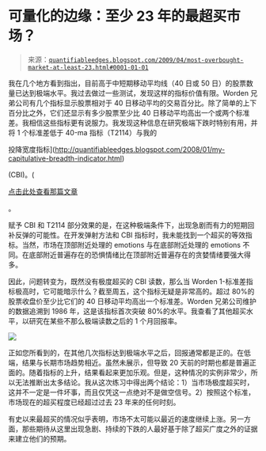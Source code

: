 <!--yml

分类：未分类

日期：2024-05-18 13:23:26

-->

# 可量化的边缘：至少 23 年的最超买市场？

> 来源：[`quantifiableedges.blogspot.com/2009/04/most-overbought-market-at-least-23.html#0001-01-01`](http://quantifiableedges.blogspot.com/2009/04/most-overbought-market-at-least-23.html#0001-01-01)

我在几个地方看到指出，目前高于中短期移动平均线（40 日或 50 日）的股票数量已达到极端水平。我过去做过一些测试，发现这样的指标价值有限。Worden 兄弟公司有几个指标显示股票相对于 40 日移动平均的交易百分比。除了简单的上下百分比之外，它们还显示有多少股票至少比 40 日移动平均高出一个或两个标准差。我相信这些指标更有说服力。我发现这种信息在研究极端下跌时特别有用，并将 1 个标准差低于 40-ma 指标（T2114）与我的

投降宽度指标](http://quantifiableedges.blogspot.com/2008/01/my-capitulative-breadth-indicator.html)

(CBI)。(

[点击此处查看那篇文章](http://quantifiableedges.blogspot.com/2009/03/breadth-indicators-with-confirming.html)

。

赋予 CBI 和 T2114 部分效果的是，在这种极端条件下，出现急剧而有力的短期回补反弹的可能性。在开发弹射方法和 CBI 指标时，我未能找到一个超买的等效指标。当然，市场在顶部附近处理的 emotions 与在底部附近处理的 emotions 不同。在底部附近普遍存在的恐惧情绪比在顶部附近普遍存在的贪婪情绪要强大得多。

因此，问题转变为，既然没有极度超买的 CBI 读数，那么当 Worden 1-标准差指标极高时，它可能暗示什么？截至周五，这个指标无疑是非常高的。超过 80%的股票收盘价至少比它们的 40 日移动平均高出一个标准差。Worden 兄弟公司维护的数据追溯到 1986 年，这是该指标首次突破 80%的水平。我查看了其他超买水平，以研究在某些不那么极端读数之后的 1 个月回报率。

![](https://blogger.googleusercontent.com/img/b/R29vZ2xl/AVvXsEgQglx_hT76OZ96rVToHati_jCkMVGFEgQmYT40mlJsXV3S73xExghiPnqPmR8YyVNFHNtD6iAZrg1HNjHG13WYys3192L2XyUkFzPPNmDWlqwQpwKtF9qWj-Wt-LhVTkQVXHt2kvArM2A/s1600-h/2009-4-20+png.PNG)

正如您所看到的，在其他几次指标达到极端水平之后，回报通常都是正的。在低端，结果与长期市场趋势相近。虽然未展示，但导致 20 天前的时期也都是普遍正面的。随着指标的上升，结果看起来更加乐观。但是，这种情况的实例非常少，所以无法推断出太多结论。我从这次练习中得出两个结论：1）当市场极度超买时，这并不一定是一件坏事，而且仅凭这一点绝对不是做空信号。2）按照这个标准，市场现在的超买程度已经超过过去 23 年来的任何时刻。

有史以来最超买的情况似乎表明，市场不太可能以最近的速度继续上涨。另一方面，那些期待从这里出现急剧、持续的下跌的人最好基于除了超买广度之外的证据来建立他们的预期。
